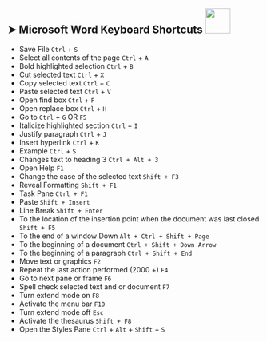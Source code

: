 ## ➤ Microsoft Word Keyboard Shortcuts <img src="https://media.giphy.com/media/WUlplcMpOCEmTGBtBW/giphy.gif" width="50">

* Save File  ```Ctrl``` + ```S```
* Select all contents of the page  ```Ctrl``` + ```A```
* Bold highlighted selection  ```Ctrl``` + ```B```
* Cut selected text  ```Ctrl``` + ```X```
* Copy selected text   ```Ctrl``` + ```C```
* Paste selected text  ```Ctrl``` + ```V```
* Open find box   ```Ctrl``` + ```F```
* Open replace box   ```Ctrl``` + ```H```
* Go to   ```Ctrl``` + ```G``` OR ```F5```
* Italicize highlighted section  ```Ctrl``` + ```I```
* Justify paragraph  ```Ctrl``` + ```J```
* Insert hyperlink   ```Ctrl``` + ```K```
* Example  ```Ctrl``` + ```S```
* Changes text to heading 3 ``Ctrl + Alt + 3``
* Open Help ``F1``
* Change the case of the selected text ``Shift + F3``
* Reveal Formatting ``Shift + F1``
* Task Pane ``Ctrl + F1``
* Paste ``Shift + Insert``
* Line Break ``Shift + Enter``
* To the location of the insertion point when the document was last closed ``Shift + F5``
* To the end of a window Down ``Alt + Ctrl + Shift + Page``
* To the beginning of a document ``Ctrl + Shift + Down Arrow``
* To the beginning of a paragraph ``Ctrl + Shift + End``
* Move text or graphics ``F2``
* Repeat the last action performed (2000 +) ``F4``
* Go to next pane or frame ``F6``
* Spell check selected text and or document ``F7``
* Turn extend mode on ``F8``
* Activate the menu bar ``F10``
* Turn extend mode off ``Esc``
* Activate the thesaurus ``Shift + F8``
* Open the Styles Pane ```Ctrl``` + ```Alt``` + ```Shift``` + ```S```

